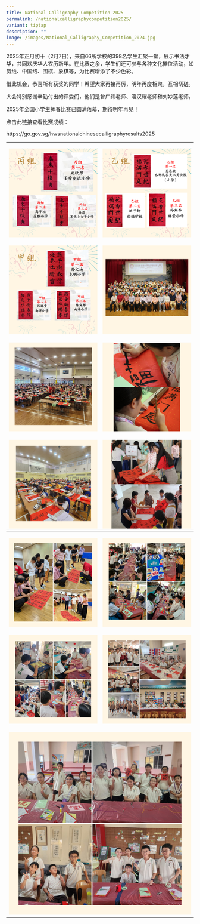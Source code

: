 ```yaml
---
title: National Calligraphy Competition 2025
permalink: /nationalcalligraphycompetition2025/
variant: tiptap
description: ""
image: /images/National_Calligraphy_Competition_2024.jpg
---
```

<p>2025年正月初十（2月7日），来自66所学校的398名学生汇聚一堂，展示书法才华，共同欢庆华人农历新年。在比赛之余，学生们还可参与各种文化摊位活动，如剪纸、中国结、围棋、象棋等，为比赛增添了不少色彩。</p>
<p>借此机会，恭喜所有获奖的同学！希望大家再接再厉，明年再度相聚，互相切磋。</p>
<p>大会特别感谢辛勤付出的评委们，他们是曾广纬老师、潘汉耀老师和刘妙莲老师。</p>
<p>2025年全国小学生挥春比赛已圆满落幕，期待明年再见！</p>
<p>点击此链接查看比赛成绩：</p>
<p><a rel="noopener noreferrer nofollow" target="_blank">https://go.gov.sg/hwsnationalchinesecalligraphyresults2025</a>
</p>
<table style="minWidth: 50px">
<colgroup>
<col>
<col>
</colgroup>
<tbody>
<tr>
<td rowspan="1" colspan="1">
<p></p>
<div class="isomer-image-wrapper">
<img style="width: 100%" height="auto" width="100%" alt="" src="/images/2.png">
</div>
</td>
<td rowspan="1" colspan="1">
<p></p>
<div class="isomer-image-wrapper">
<img style="width: 100%" height="auto" width="100%" alt="" src="/images/3.png">
</div>
</td>
</tr>
<tr>
<td rowspan="1" colspan="1">
<p></p>
<div class="isomer-image-wrapper">
<img style="width: 100%" height="auto" width="100%" alt="" src="/images/4.png">
</div>
</td>
<td rowspan="1" colspan="1">
<p></p>
<div class="isomer-image-wrapper">
<img style="width: 100%" height="auto" width="100%" alt="" src="/images/5.png">
</div>
</td>
</tr>
<tr>
<td rowspan="1" colspan="1">
<p></p>
<div class="isomer-image-wrapper">
<img style="width: 100%" height="auto" width="100%" alt="" src="/images/6.png">
</div>
</td>
<td rowspan="1" colspan="1">
<p></p>
<div class="isomer-image-wrapper">
<img style="width: 100%" height="auto" width="100%" alt="" src="/images/7.png">
</div>
</td>
</tr>
<tr>
<td rowspan="1" colspan="1">
<p></p>
<div class="isomer-image-wrapper">
<img style="width: 100%" height="auto" width="100%" alt="" src="/images/8.png">
</div>
</td>
<td rowspan="1" colspan="1">
<p></p>
<div class="isomer-image-wrapper">
<img style="width: 100%" height="auto" width="100%" alt="" src="/images/9.png">
</div>
</td>
</tr>
<tr>
<th rowspan="1" colspan="1">
<p></p>
<div class="isomer-image-wrapper">
<img style="width: 100%" height="auto" width="100%" alt="" src="/images/10.png">
</div>
</th>
<th rowspan="1" colspan="1">
<p></p>
<div class="isomer-image-wrapper">
<img style="width: 100%" height="auto" width="100%" alt="" src="/images/11.png">
</div>
</th>
</tr>
<tr>
<td rowspan="1" colspan="1">
<p></p>
<div class="isomer-image-wrapper">
<img style="width: 100%" height="auto" width="100%" alt="" src="/images/12.png">
</div>
</td>
<td rowspan="1" colspan="1">
<p></p>
<div class="isomer-image-wrapper">
<img style="width: 100%" height="auto" width="100%" alt="" src="/images/13.png">
</div>
</td>
</tr>
<tr>
<td rowspan="1" colspan="2">
<p></p>
<div class="isomer-image-wrapper">
<img style="width: 100%" height="auto" width="100%" alt="" src="/images/14.png">
</div>
</td>
</tr>
</tbody>
</table>
<p>&nbsp;</p>
<p>&nbsp;</p>